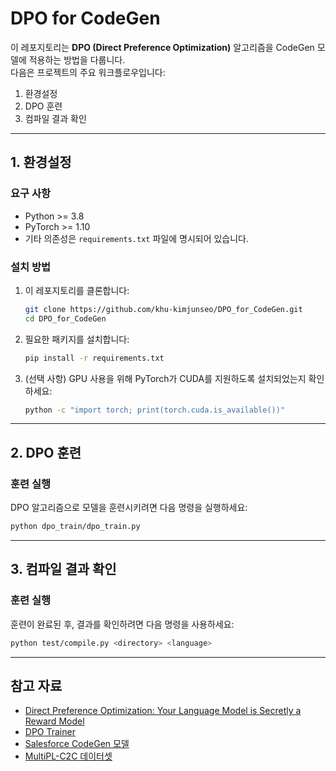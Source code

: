# DPO for CodeGen

이 레포지토리는 **DPO (Direct Preference Optimization)** 알고리즘을 CodeGen 모델에 적용하는 방법을 다룹니다.  
다음은 프로젝트의 주요 워크플로우입니다:

1. 환경설정
2. DPO 훈련
3. 컴파일 결과 확인

---

## 1. 환경설정

### 요구 사항
- Python >= 3.8
- PyTorch >= 1.10
- 기타 의존성은 `requirements.txt` 파일에 명시되어 있습니다.

### 설치 방법
1. 이 레포지토리를 클론합니다:
    ```bash
    git clone https://github.com/khu-kimjunseo/DPO_for_CodeGen.git
    cd DPO_for_CodeGen
    ```

2. 필요한 패키지를 설치합니다:
    ```bash
    pip install -r requirements.txt
    ```

3. (선택 사항) GPU 사용을 위해 PyTorch가 CUDA를 지원하도록 설치되었는지 확인하세요:
    ```bash
    python -c "import torch; print(torch.cuda.is_available())"
    ```

---

## 2. DPO 훈련

### 훈련 실행

DPO 알고리즘으로 모델을 훈련시키려면 다음 명령을 실행하세요:
```bash
python dpo_train/dpo_train.py
```
---

## 3. 컴파일 결과 확인

### 훈련 실행

훈련이 완료된 후, 결과를 확인하려면 다음 명령을 사용하세요:
```bash
python test/compile.py <directory> <language>
```
---

## 참고 자료

- [Direct Preference Optimization: Your Language Model is Secretly a Reward Model](https://arxiv.org/abs/2305.18290)
- [DPO Trainer](https://huggingface.co/docs/trl/main/en/dpo_trainer)
- [Salesforce CodeGen 모델](https://huggingface.co/Salesforce/codegen-350M-multi)
- [MultiPL-C2C 데이터셋](https://huggingface.co/datasets/zilu-peter-tang/MultiPL-C2C)

